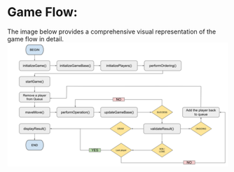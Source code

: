# Game Flow:

The image below provides a comprehensive visual representation of the game flow in detail.
![Game FLow Image](resources/game_flow_chart.svg)